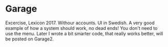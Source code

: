 # Garage
Excercise, Lexicon 2017. Withour accounts. UI in Swedish.
A very good example of how a system should work, no dead ends!
You don't need to use the menu.
Later I wrote a bit smarter code, that really works better, will be posted on Garage2.
